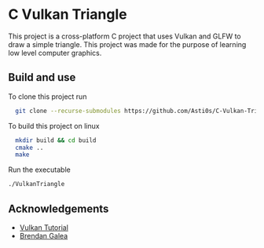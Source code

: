 
# C Vulkan Triangle

This project is a cross-platform C project that uses Vulkan and GLFW to draw a simple triangle. This project was made for the purpose of learning low level computer graphics.

## Build and use

To clone this project run

```bash
  git clone --recurse-submodules https://github.com/Asti0s/C-Vulkan-Triangle
```
To build this project on linux
```bash
  mkdir build && cd build
  cmake ..
  make
```
Run the executable
``` bash
./VulkanTriangle
```
## Acknowledgements

 - [Vulkan Tutorial](https://vulkan-tutorial.com/)
 - [Brendan Galea](https://www.youtube.com/watch?v=Y9U9IE0gVHA&list=PL8327DO66nu9qYVKLDmdLW_84-yE4auCR)